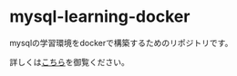 # mysql-learning-docker
mysqlの学習環境をdockerで構築するためのリポジトリです。

詳しくは[こちら](https://qiita.com/hgaiji/items/35573203d9d06c42b671)を御覧ください。
